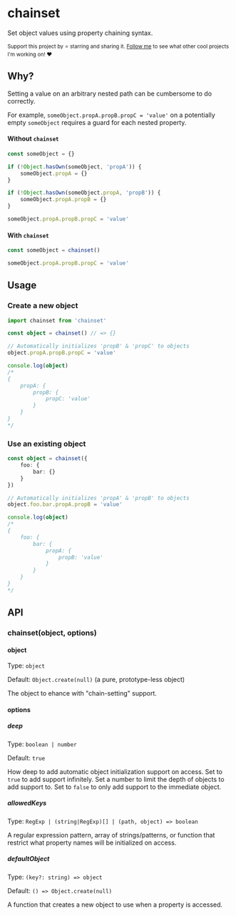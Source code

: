 # chainset

Set object values using property chaining syntax.

<sub>Support this project by ⭐️ starring and sharing it. [Follow me](https://github.com/privatenumber) to see what other cool projects I'm working on! ❤️</sub>

## Why?

Setting a value on an arbitrary nested path can be cumbersome to do correctly.

For example, `someObject.propA.propB.propC = 'value'` on a potentially empty `someObject` requires a guard for each nested property.


#### Without `chainset`
```ts
const someObject = {}

if (!Object.hasOwn(someObject, 'propA')) {
    someObject.propA = {}
}

if (!Object.hasOwn(someObject.propA, 'propB')) {
    someObject.propA.propB = {}
}

someObject.propA.propB.propC = 'value'
```

#### With `chainset`

```ts
const someObject = chainset()

someObject.propA.propB.propC = 'value'
```

## Usage

### Create a new object
```ts
import chainset from 'chainset'

const object = chainset() // => {}

// Automatically initializes 'propB' & 'propC' to objects
object.propA.propB.propC = 'value'

console.log(object)
/*
{
    propA: {
        propB: {
            propC: 'value'
        }
    }
}
*/
```

### Use an existing object
```ts
const object = chainset({
    foo: {
        bar: {}
    }
})

// Automatically initializes 'propA' & 'propB' to objects
object.foo.bar.propA.propB = 'value'

console.log(object)
/*
{
    foo: {
        bar: {
            propA: {
                propB: 'value'
            }
        }
    }
}
*/
```

## API

### chainset(object, options)

#### object
Type: `object`

Default: `Object.create(null)` (a pure, prototype-less object)

The object to ehance with "chain-setting" support.

#### options

##### deep

Type: `boolean | number`

Default: `true`

How deep to add automatic object initialization support on access. Set to `true` to add support infinitely. Set a number to limit the depth of objects to add support to. Set to `false` to only add support to the immediate object.

##### allowedKeys

Type: `RegExp | (string|RegExp)[] | (path, object) => boolean`

A regular expression pattern, array of strings/patterns, or function that restrict what property names will be initialized on access.


##### defaultObject

Type: `(key?: string) => object`

Default: `() => Object.create(null)`

A function that creates a new object to use when a property is accessed.
